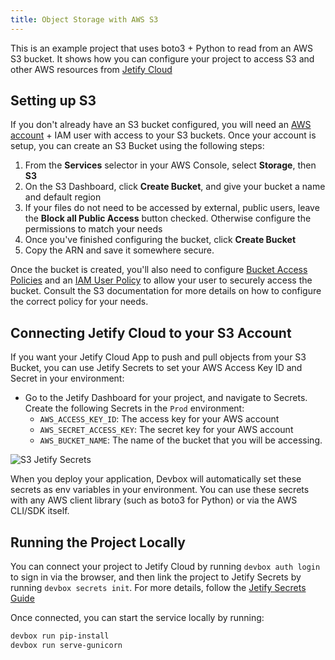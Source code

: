 ```yaml
---
title: Object Storage with AWS S3
---
```


This is an example project that uses boto3 + Python to read from an AWS S3 bucket. It shows how you can configure your project to access S3 and other AWS resources from [Jetify Cloud](https://cloud.jetify.com)

## Setting up S3

If you don't already have an S3 bucket configured, you will need an [AWS account](https://docs.aws.amazon.com/SetUp/latest/UserGuide/setup-overview.html) + IAM user with access to your S3 buckets. Once your account is setup, you can create an S3 Bucket using the following steps:

1. From the **Services** selector in your AWS Console, select **Storage**, then **S3**
2. On the S3 Dashboard, click **Create Bucket**, and give your bucket a name and default region
3. If your files do not need to be accessed by external, public users, leave the **Block all Public Access** button checked. Otherwise configure the permissions to match your needs
4. Once you've finished configuring the bucket, click **Create Bucket**
5. Copy the ARN and save it somewhere secure. 

Once the bucket is created, you'll also need to configure [Bucket Access Policies](https://docs.aws.amazon.com/AmazonS3/latest/userguide/example-bucket-policies.html) and an [IAM User Policy](https://docs.aws.amazon.com/AmazonS3/latest/userguide/walkthrough1.html) to allow your user to securely access the bucket. Consult the S3 documentation for more details on how to configure the correct policy for your needs.

## Connecting Jetify Cloud to your S3 Account

If you want your Jetify Cloud App to push and pull objects from your S3 Bucket, you can use Jetify Secrets to set your AWS Access Key ID and Secret in your environment:

* Go to the Jetify Dashboard for your project, and navigate to Secrets. Create the following Secrets in the `Prod` environment: 
  * `AWS_ACCESS_KEY_ID`: The access key for your AWS account
  * `AWS_SECRET_ACCESS_KEY`: The secret key for your AWS account
  * `AWS_BUCKET_NAME`: The name of the bucket that you will be accessing.

![S3 Jetify Secrets](../../../../static/img/s3-secrets.png)

When you deploy your application, Devbox will automatically set these secrets as env variables in your environment. You can use these secrets with any AWS client library (such as boto3 for Python) or via the AWS CLI/SDK itself.

## Running the Project Locally

You can connect your project to Jetify Cloud by running `devbox auth login` to sign in via the browser, and then link the project to Jetify Secrets by running `devbox secrets init`. For more details, follow the [Jetify Secrets Guide](https://www.jetify.com/devbox/docs/cloud/secrets/secrets_cli/)

Once connected, you can start the service locally by running: 

```bash
devbox run pip-install
devbox run serve-gunicorn
```
